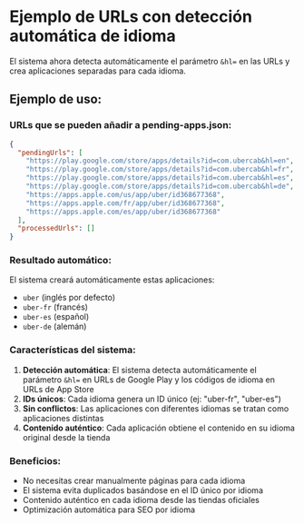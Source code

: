# Ejemplo de URLs con detección automática de idioma

El sistema ahora detecta automáticamente el parámetro `&hl=` en las URLs y crea aplicaciones separadas para cada idioma.

## Ejemplo de uso:

### URLs que se pueden añadir a pending-apps.json:

```json
{
  "pendingUrls": [
    "https://play.google.com/store/apps/details?id=com.ubercab&hl=en",
    "https://play.google.com/store/apps/details?id=com.ubercab&hl=fr",
    "https://play.google.com/store/apps/details?id=com.ubercab&hl=es",
    "https://play.google.com/store/apps/details?id=com.ubercab&hl=de",
    "https://apps.apple.com/us/app/uber/id368677368",
    "https://apps.apple.com/fr/app/uber/id368677368",
    "https://apps.apple.com/es/app/uber/id368677368"
  ],
  "processedUrls": []
}
```

### Resultado automático:

El sistema creará automáticamente estas aplicaciones:
- `uber` (inglés por defecto)
- `uber-fr` (francés)
- `uber-es` (español)
- `uber-de` (alemán)

### Características del sistema:

1. **Detección automática**: El sistema detecta automáticamente el parámetro `&hl=` en URLs de Google Play y los códigos de idioma en URLs de App Store
2. **IDs únicos**: Cada idioma genera un ID único (ej: "uber-fr", "uber-es")
3. **Sin conflictos**: Las aplicaciones con diferentes idiomas se tratan como aplicaciones distintas
4. **Contenido auténtico**: Cada aplicación obtiene el contenido en su idioma original desde la tienda

### Beneficios:

- No necesitas crear manualmente páginas para cada idioma
- El sistema evita duplicados basándose en el ID único por idioma
- Contenido auténtico en cada idioma desde las tiendas oficiales
- Optimización automática para SEO por idioma